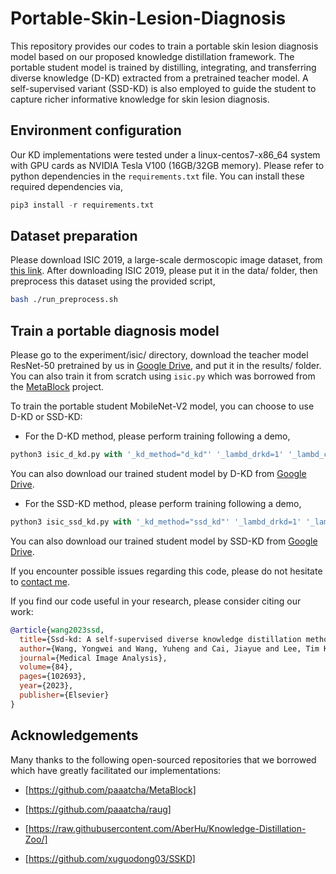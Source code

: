# Portable-Skin-Lesion-Diagnosis
This repository provides our codes to train a portable skin lesion diagnosis model based on our proposed knowledge distillation framework. The portable student model is trained by distilling, integrating, and transferring diverse knowledge (D-KD) extracted from a pretrained teacher model. A self-supervised variant (SSD-KD) is also employed to guide the student to capture richer informative knowledge for skin lesion diagnosis. 

## Environment configuration
Our KD implementations were tested under a linux-centos7-x86\_64 system with GPU cards as NVIDIA Tesla V100 (16GB/32GB memory). Please refer to python dependencies in the `requirements.txt` file. You can install these required dependencies via,
```python
pip3 install -r requirements.txt
```


## Dataset preparation
Please download ISIC 2019, a large-scale dermoscopic image dataset, from [this link](https://challenge2019.isic-archive.com/). After downloading ISIC 2019, please put it in the data/ folder, then preprocess this dataset using the provided script,
 ```bash
 bash ./run_preprocess.sh
 ```

## Train a portable diagnosis model
Please go to the experiment/isic/ directory, download the teacher model ResNet-50 pretrained by us in [Google Drive](https://drive.google.com/file/d/1yz0nh3811KoyVqz_ln_JsLdC--ssAQD6/view?usp=sharing), and put it in the results/ folder. You can also train it from scratch using `isic.py` which was borrowed from the [MetaBlock](https://github.com/paaatcha/MetaBlock/tree/main/benchmarks/isic) project. 

To train the portable student MobileNet-V2 model, you can choose to use D-KD or SSD-KD:

* For the D-KD method, please perform training following a demo,
```python
python3 isic_d_kd.py with '_kd_method="d_kd"' '_lambd_drkd=1' '_lambd_crkd=1000'
```
You can also download our trained student model by D-KD from [Google Drive](https://drive.google.com/file/d/1b5Wl3lQM5qmsQvftQjy7aQWN_y5Ha8er/view?usp=sharing).

* For the SSD-KD method, please perform training following a demo,
```python
python3 isic_ssd_kd.py with '_kd_method="ssd_kd"' '_lambd_drkd=1' '_lambd_crkd=1000'
```
You can also download our trained student model by SSD-KD from [Google Drive](https://drive.google.com/file/d/1UkRX0c2moP906tqcaT9hCiS9WaoWJdld/view?usp=sharing).

If you encounter possible issues regarding this code, please do not hesitate to [contact me](mailto:yongweiw@ece.ubc.ca).


If you find our code useful in your research, please consider citing our work:

```bib
@article{wang2023ssd,
  title={Ssd-kd: A self-supervised diverse knowledge distillation method for lightweight skin lesion classification using dermoscopic images},
  author={Wang, Yongwei and Wang, Yuheng and Cai, Jiayue and Lee, Tim K and Miao, Chunyan and Wang, Z Jane},
  journal={Medical Image Analysis},
  volume={84},
  pages={102693},
  year={2023},
  publisher={Elsevier}
}
```


## Acknowledgements
Many thanks to the following open-sourced repositories that we borrowed which have greatly facilitated our implementations:

* [https://github.com/paaatcha/MetaBlock]

* [https://github.com/paaatcha/raug]

* [https://raw.githubusercontent.com/AberHu/Knowledge-Distillation-Zoo/]

* [https://github.com/xuguodong03/SSKD]






 

